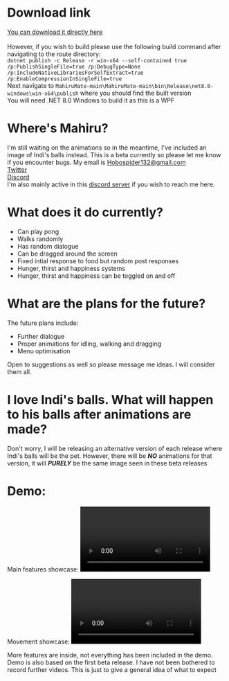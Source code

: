 # Download link
[You can download it directly here](https://github.com/Hobospider132/MahiruMate/releases/download/beta-2/MahiruMate-beta-2.2.exe)
<br><br>
However, if you wish to build please use the following build command after navigating to the route directory:
<br>```dotnet publish -c Release -r win-x64 --self-contained true /p:PublishSingleFile=true /p:DebugType=None /p:IncludeNativeLibrariesForSelfExtract=true /p:EnableCompressionInSingleFile=true```
<br>Next navigate to ```MahiruMate-main\MahiruMate-main\bin\Release\net8.0-windows\win-x64\publish``` where you should find the built version
<br>You will need .NET 8.0 Windows to build it as this is a WPF

# Where's Mahiru?
I'm still waiting on the animations so in the meantime, I've included an image of Indi's balls instead.
This is a beta currently so please let me know if you encounter bugs. My email is Hobospider132@gmail.com
</br><a href="https://x.com/Hobospider132">Twitter</a>
</br><a href="https://www.discord.com/users/649892152398315540">Discord</a>
</br>I'm also mainly active in this <a href="https://discord.gg/otonari">discord server</a> if you wish to reach me here.

# What does it do currently?
- Can play pong
- Walks randomly
- Has random dialogue
- Can be dragged around the screen
- Fixed intial response to food but random post responses
- Hunger, thirst and happiness systems
- Hunger, thirst and happiness can be toggled on and off

# What are the plans for the future?
The future plans include:
- Further dialogue
- Proper animations for idling, walking and dragging
- Menu optimisation

Open to suggestions as well so please message me ideas. I will consider them all.

# I love Indi's balls. What will happen to his balls after animations are made?
Don't worry, I will be releasing an alternative version of each release where Indi's balls will be the pet.
However, there will be ***NO*** animations for that version, it will ***PURELY*** be the same image seen
in these beta releases

# Demo:

Main features showcase: <video src="https://github.com/user-attachments/assets/a8f586fb-70a9-4562-9656-c658dd4d5ed3"></video>

Movement showcase: <video src="https://github.com/user-attachments/assets/7abdf991-2c8d-437d-9a51-1a54bfcf6564"></video>

More features are inside, not everything has been included in the demo. Demo is also based on the first beta release.
I have not been bothered to record further videos. This is just to give a general idea of what to expect
